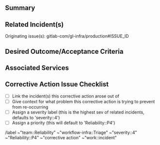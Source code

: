 ## Summary

<!--
Give context for what problem this issue is trying to prevent from happening again.

Provide a brief assessment of the risk (chance and impact) of the problem that this corrective action fixes, to assist with triage and prioritization.
-->

## Related Incident(s)

<!--
Note the originating incident(s) and link known related incidents/other issues.

The relation will happen automatically if you are creating this issue from an incident, if this isn't done already please uncomment the following line:
/relate gitlab-com/gl-infra/production#ISSUE_ID
-->

Originating issue(s): gitlab-com/gl-infra/production#ISSUE_ID


## Desired Outcome/Acceptance Criteria

<!--
How will you know that this issue is complete?

If you have any initial thoughts on implementation details (e.g. what to do or not do, gotchas, edge cases etc.), please share them while they are fresh in your mind.
-->

## Associated Services

<!--
Apply the appropriate services associated with this corrective action if applicable.

~Service::SERVICE_NAME

/label ~"Service::SERVICE_NAME"
-->

## Corrective Action Issue Checklist

* [ ] Link the incident(s) this corrective action arose out of
* [ ] Give context for what problem this corrective action is trying to prevent from re-occurring
* [ ] Assign a severity label (this is the highest sev of related incidents, defaults to 'severity::4')
* [ ] Assign a priority (this will default to 'Reliability::P4')

/label ~"team::Reliability" ~"workflow-infra::Triage" ~"severity::4" ~"Reliability::P4" ~"corrective action" ~"work::incident"
